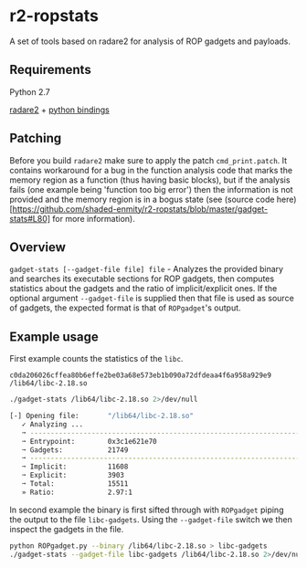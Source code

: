 r2-ropstats
===========

A set of tools based on radare2 for analysis of ROP gadgets and payloads.

## Requirements

Python 2.7

[radare2](https://github.com/radare/radare2) + [python bindings](https://github.com/radare/radare2-bindings)

## Patching

Before you build `radare2` make sure to apply the patch `cmd_print.patch`. It contains workaround for a bug in the function analysis code that marks the memory region as a function (thus having basic blocks), but if the analysis fails (one example being 'function too big error') then the information is not provided and the memory region is in a bogus state (see (source code here)[https://github.com/shaded-enmity/r2-ropstats/blob/master/gadget-stats#L80] for more information).

## Overview

`gadget-stats [--gadget-file file] file` - Analyzes the provided binary and searches its executable sections for ROP gadgets, then computes statistics about the gadgets and the ratio of implicit/explicit ones. If the optional argument `--gadget-file` is supplied then that file is used as source of gadgets, the expected format is that of `ROPgadget`'s output.

## Example usage

First example counts the statistics of the `libc`.

```
c0da206026cffea80b6effe2be03a68e573eb1b090a72dfdeaa4f6a958a929e9  /lib64/libc-2.18.so
```

```bash
./gadget-stats /lib64/libc-2.18.so 2>/dev/null

[-] Opening file:       "/lib64/libc-2.18.so"
   ✓ Analyzing ...
   ➙ ----------------------------------------------------------------------
   ➙ Entrypoint:        0x3c1e621e70
   ➙ Gadgets:           21749
   ➙ ----------------------------------------------------------------------
   ➙ Implicit:          11608
   ➙ Explicit:          3903
   ➙ Total:             15511
   » Ratio:             2.97:1
```

In second example the binary is first sifted through with `ROPgadget` piping the output to the file `libc-gadgets`. Using the `--gadget-file` switch we then inspect the gadgets in the file. 

```bash
python ROPgadget.py --binary /lib64/libc-2.18.so > libc-gadgets
./gadget-stats --gadget-file libc-gadgets /lib64/libc-2.18.so 2>/dev/null
```
